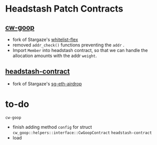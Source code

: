 # Headstash Patch Contracts

## [cw-goop](./cw-goop/)
- fork of Stargaze's [whitelist-flex](https://github.com/public-awesome/launchpad/tree/main/contracts/whitelists/whitelist-flex)
- removed `addr_check()` functions preventing the `addr` . 
- Import `Member` into headstash contract, so that we can handle the allocation amounts with the addr `weight`.
## [headstash-contract](./headstash-contract/)
- fork of Stargaze's [sg-eth-airdrop](https://github.com/public-awesome/launchpad/blob/main/contracts/sg-eth-airdrop)


# to-do
`cw-goop`
- finish adding method `config` for struct `cw_goop::helpers::interface::CwGoopContract`
`headstash-contract`
- load 
